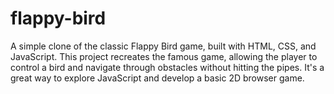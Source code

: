 # flappy-bird
A simple clone of the classic Flappy Bird game, built with HTML, CSS, and JavaScript. This project recreates the famous game, allowing the player to control a bird and navigate through obstacles without hitting the pipes. It's a great way to explore JavaScript and develop a basic 2D browser game.
